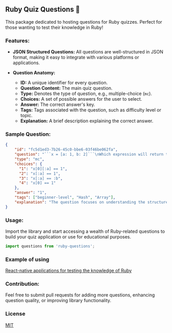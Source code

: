 ## Ruby Quiz Questions 🌟

This package dedicated to hosting questions for Ruby quizzes. Perfect for those wanting to test their knowledge in Ruby!

### Features:
- **JSON Structured Questions:** All questions are well-structured in JSON format, making it easy to integrate with various platforms or applications.

- **Question Anatomy:**
    - **ID:** A unique identifier for every question.
    - **Question Content:** The main quiz question.
    - **Type:** Denotes the type of question, e.g., multiple-choice (`mc`).
    - **Choices:** A set of possible answers for the user to select.
    - **Answer:** The correct answer's key.
    - **Tags:** Tags associated with the question, such as difficulty level or topic.
    - **Explanation:** A brief description explaining the correct answer.

### Sample Question:
```json
{
    "id": "fc5d1ed3-7b26-45c0-bbe6-03f46be062fa",
    "question": "```x = [a: 1, b: 2]```\nWhich expression will return true?",
    "type": "mc",
    "choices": {
      "1": "x[0][:a] == 1",
      "2": "x[:a] == 1",
      "3": "x[:a] == :b",
      "4": "x[0] == 1"
    },
    "answer": "1",
    "tags": ["beginner-level", "Hash", "Array"],
    "explanation": "The question focuses on understanding the structure of arrays and hashes in Ruby..."
}
```

### Usage:
Import the library and start accessing a wealth of Ruby-related questions to build your quiz application or use for educational purposes.

```javascript
import questions from 'ruby-questions';
```

### Example of using
[React-native applications for testing the knowledge of Ruby](https://github.com/vovanmozg/few-hundred)

### Contribution:
Feel free to submit pull requests for adding more questions, enhancing question quality, or improving library functionality.


### License

[MIT](https://github.com/atom/atom/blob/master/LICENSE.md)
